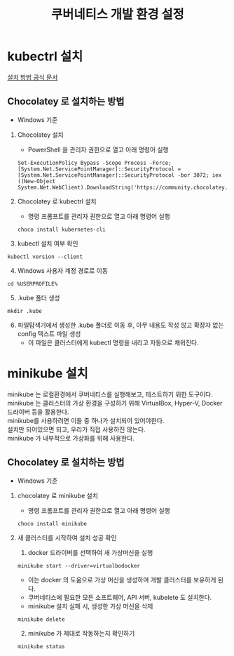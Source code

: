 ﻿---
layout: post
title: 쿠버네티스 개발 환경 설정
categories: ['kubernetes']
category: 'Kubernetes'
origins: ['https://www.udemy.com/course/docker-kubernetes-2022/']
published: true
---

# kubectrl 설치

[설치 방법 공식 문서](https://kubernetes.io/docs/tasks/tools/install-kubectl-windows/)

## Chocolatey 로 설치하는 방법

-   Windows 기준

1. Chocolatey 설치

    - PowerShell 을 관리자 권한으로 열고 아래 명령어 실행

    ```
    Set-ExecutionPolicy Bypass -Scope Process -Force; [System.Net.ServicePointManager]::SecurityProtocol = [System.Net.ServicePointManager]::SecurityProtocol -bor 3072; iex ((New-Object System.Net.WebClient).DownloadString('https://community.chocolatey.org/install.ps1'))
    ```

2. Chocolatey 로 kubectrl 설치

    - 명령 프롬프트를 관리자 권한으로 열고 아래 명령어 실행

    ```
    choco install kubernetes-cli
    ```

3. kubectl 설치 여부 확인

```
kubectl version --client
```

4. Windows 사용자 계정 경로로 이동

```
cd %USERPROFILE%
```

5. .kube 폴더 생성

```
mkdir .kube
```

6. 파일탐색기에서 생성한 .kube 폴더로 이동 후, 아무 내용도 작성 않고 확장자 없는 config 텍스트 파일 생성
    - 이 파일은 클러스터에게 kubectl 명령을 내리고 자동으로 채워진다.

# minikube 설치

minikube 는 로컬환경에서 쿠버네티스를 실행해보고, 테스트하기 위한 도구이다.<br>
minikube 는 클러스터의 가상 환경을 구성하기 위해 VirtualBox, Hyper-V, Docker 드라이버 등을 활용한다.<br>
minikube를 사용하려면 이들 중 하나가 설치되어 있어야한다.<br>
설치만 되어있으면 되고, 우리가 직접 사용하진 않는다.<br>
minikube 가 내부적으로 가상화를 위해 사용한다.

## Chocolatey 로 설치하는 방법

-   Windows 기준

1.  chocolatey 로 minikube 설치

    -   명령 프롬프트를 관리자 권한으로 열고 아래 명령어 실행

    ```
    choco install minikube
    ```

2.  새 클러스터를 시작하여 설치 성공 확인

    1. docker 드라이버를 선택하여 새 가상머신을 실행

    ```
    minikube start --driver=virtualbodocker
    ```

    -   이는 docker 의 도움으로 가상 머신을 생성하며 개발 클러스터를 보유하게 된다.
    -   쿠버네티스에 필요한 모든 소프트웨어, API 서버, kubelete 도 설치한다.
    -   minikube 설치 실패 시, 생성한 가상 머신을 삭제

    ```
    minikube delete
    ```

    2. minikube 가 제대로 작동하는지 확인하기

    ```
    minikube status
    ```
